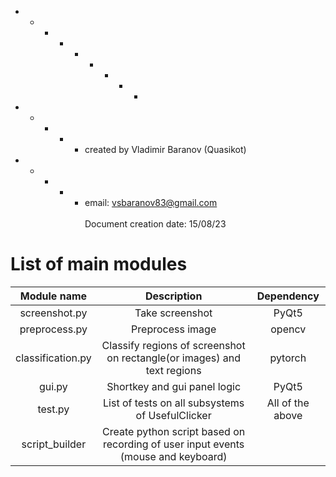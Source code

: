   + - - - + - + - -
  + - + - + created by Vladimir Baranov (Quasikot)  <br>
  + - + - + email: vsbaranov83@gmail.com  <br>      
Document creation date: 15/08/23

# List of main modules

|    Module name    |                                    Description                                    |    Dependency    |
|:-----------------:|:---------------------------------------------------------------------------------:|:----------------:|
| screenshot.py     | Take screenshot                                                                   | PyQt5            |
| preprocess.py     | Preprocess image                                                                  | opencv           |
| classification.py | Classify regions of screenshot on rectangle(or images) and text regions           | pytorch          |
| gui.py            | Shortkey and gui panel logic                                                      | PyQt5            |
| test.py           | List of tests on all subsystems of UsefulClicker                                  | All of the above |
| script_builder    | Create python script based on recording of user input events (mouse and keyboard) |                  |
